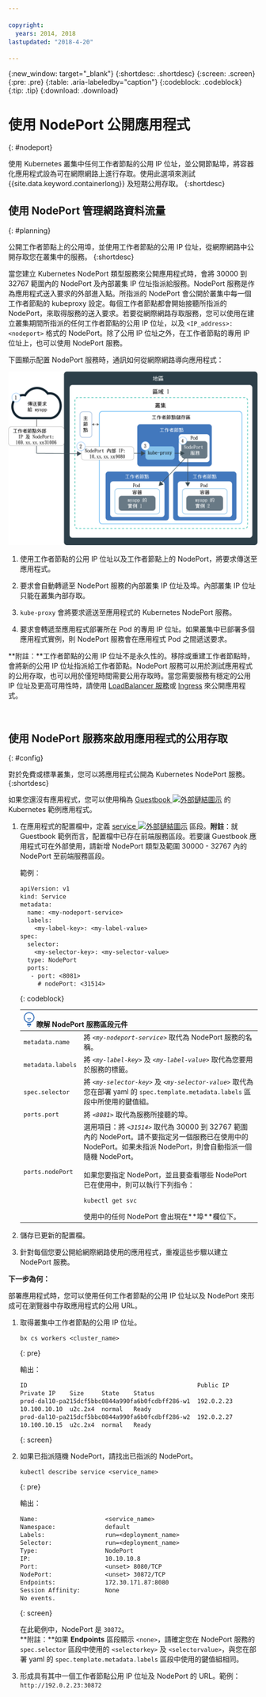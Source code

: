 ```yaml
---

copyright:
  years: 2014, 2018
lastupdated: "2018-4-20"

---
```


{:new_window: target="_blank"}
{:shortdesc: .shortdesc}
{:screen: .screen}
{:pre: .pre}
{:table: .aria-labeledby="caption"}
{:codeblock: .codeblock}
{:tip: .tip}
{:download: .download}


# 使用 NodePort 公開應用程式
{: #nodeport}

使用 Kubernetes 叢集中任何工作者節點的公用 IP 位址，並公開節點埠，將容器化應用程式設為可在網際網路上進行存取。使用此選項來測試 {{site.data.keyword.containerlong}} 及短期公用存取。
{:shortdesc}

## 使用 NodePort 管理網路資料流量
{: #planning}

公開工作者節點上的公用埠，並使用工作者節點的公用 IP 位址，從網際網路中公開存取您在叢集中的服務。
{:shortdesc}

當您建立 Kubernetes NodePort 類型服務來公開應用程式時，會將 30000 到 32767 範圍內的 NodePort 及內部叢集 IP 位址指派給服務。NodePort 服務是作為應用程式送入要求的外部進入點。所指派的 NodePort 會公開於叢集中每一個工作者節點的 kubeproxy 設定。每個工作者節點都會開始接聽所指派的 NodePort，來取得服務的送入要求。若要從網際網路存取服務，您可以使用在建立叢集期間所指派的任何工作者節點的公用 IP 位址，以及 `<IP_address>:<nodeport>` 格式的 NodePort。除了公用 IP 位址之外，在工作者節點的專用 IP 位址上，也可以使用 NodePort 服務。

下圖顯示配置 NodePort 服務時，通訊如何從網際網路導向應用程式：

<img src="images/cs_nodeport_planning.png" width="550" alt="使用 NodePort 在 {{site.data.keyword.containershort_notm}} 中公開應用程式" style="width:550px; border-style: none"/>

1. 使用工作者節點的公用 IP 位址以及工作者節點上的 NodePort，將要求傳送至應用程式。

2. 要求會自動轉遞至 NodePort 服務的內部叢集 IP 位址及埠。內部叢集 IP 位址只能在叢集內部存取。

3. `kube-proxy` 會將要求遞送至應用程式的 Kubernetes NodePort 服務。

4. 要求會轉遞至應用程式部署所在 Pod 的專用 IP 位址。如果叢集中已部署多個應用程式實例，則 NodePort 服務會在應用程式 Pod 之間遞送要求。

**附註：**工作者節點的公用 IP 位址不是永久性的。移除或重建工作者節點時，會將新的公用 IP 位址指派給工作者節點。NodePort 服務可以用於測試應用程式的公用存取，也可以用於僅短時間需要公用存取時。當您需要服務有穩定的公用 IP 位址及更高可用性時，請使用 [LoadBalancer 服務](cs_loadbalancer.html)或 [Ingress](cs_ingress.html) 來公開應用程式。

<br />


## 使用 NodePort 服務來啟用應用程式的公用存取
{: #config}

對於免費或標準叢集，您可以將應用程式公開為 Kubernetes NodePort 服務。
{:shortdesc}

如果您還沒有應用程式，您可以使用稱為 [Guestbook ![外部鏈結圖示](../icons/launch-glyph.svg "外部鏈結圖示")](https://github.com/kubernetes/kubernetes/blob/master/examples/guestbook/all-in-one/guestbook-all-in-one.yaml) 的 Kubernetes 範例應用程式。

1.  在應用程式的配置檔中，定義 [service ![外部鏈結圖示](../icons/launch-glyph.svg "外部鏈結圖示")](https://kubernetes.io/docs/concepts/services-networking/service/) 區段。**附註**：就 Guestbook 範例而言，配置檔中已存在前端服務區段。若要讓 Guestbook 應用程式可在外部使用，請新增 NodePort 類型及範圍 30000 - 32767 內的 NodePort 至前端服務區段。

    範例：

    ```
    apiVersion: v1
    kind: Service
    metadata:
      name: <my-nodeport-service>
      labels:
        <my-label-key>: <my-label-value>
    spec:
      selector:
        <my-selector-key>: <my-selector-value>
      type: NodePort
      ports:
       - port: <8081>
         # nodePort: <31514>

    ```
    {: codeblock}

    <table>
    <thead>
    <th colspan=2><img src="images/idea.png" alt="構想圖示"/> 瞭解 NodePort 服務區段元件</th>
    </thead>
    <tbody>
    <tr>
    <td><code>metadata.name</code></td>
    <td>將 <code><em>&lt;my-nodeport-service&gt;</em></code> 取代為 NodePort 服務的名稱。</td>
    </tr>
    <tr>
    <td><code>metadata.labels</code></td>
    <td>將 <code><em>&lt;my-label-key&gt;</em></code> 及 <code><em>&lt;my-label-value&gt;</em></code> 取代為您要用於服務的標籤。</td>
    </tr>
    <tr>
      <td><code>spec.selector</code></td>
      <td>將 <code><em>&lt;my-selector-key&gt;</em></code> 及 <code><em>&lt;my-selector-value&gt;</em></code> 取代為您在部署 yaml 的 <code>spec.template.metadata.labels</code> 區段中所使用的鍵值組。</tr>
    <tr>
    <td><code>ports.port</code></td>
    <td>將 <code><em>&lt;8081&gt;</em></code> 取代為服務所接聽的埠。</td>
     </tr>
     <tr>
     <td><code>ports.nodePort</code></td>
     <td>選用項目：將 <code><em>&lt;31514&gt;</em></code> 取代為 30000 到 32767 範圍內的 NodePort。請不要指定另一個服務已在使用中的 NodePort。如果未指派 NodePort，則會自動指派一個隨機 NodePort。<br><br>如果您要指定 NodePort，並且要查看哪些 NodePort 已在使用中，則可以執行下列指令：<pre class="pre"><code>kubectl get svc</code></pre>使用中的任何 NodePort 會出現在**埠**欄位下。</td>
     </tr>
     </tbody></table>

2.  儲存已更新的配置檔。

3.  針對每個您要公開給網際網路使用的應用程式，重複這些步驟以建立 NodePort 服務。

**下一步為何：**

部署應用程式時，您可以使用任何工作者節點的公用 IP 位址以及 NodePort 來形成可在瀏覽器中存取應用程式的公用 URL。

1.  取得叢集中工作者節點的公用 IP 位址。

    ```
    bx cs workers <cluster_name>
    ```
    {: pre}

    輸出：

    ```
    ID                                                Public IP   Private IP    Size     State    Status
    prod-dal10-pa215dcf5bbc0844a990fa6b0fcdbff286-w1  192.0.2.23  10.100.10.10  u2c.2x4  normal   Ready
    prod-dal10-pa215dcf5bbc0844a990fa6b0fcdbff286-w2  192.0.2.27  10.100.10.15  u2c.2x4  normal   Ready
    ```
    {: screen}

2.  如果已指派隨機 NodePort，請找出已指派的 NodePort。

    ```
    kubectl describe service <service_name>
    ```
    {: pre}

    輸出：

    ```
    Name:                   <service_name>
    Namespace:              default
    Labels:                 run=<deployment_name>
    Selector:               run=<deployment_name>
    Type:                   NodePort
    IP:                     10.10.10.8
    Port:                   <unset> 8080/TCP
    NodePort:               <unset> 30872/TCP
    Endpoints:              172.30.171.87:8080
    Session Affinity:       None
    No events.
    ```
    {: screen}

    在此範例中，NodePort 是 `30872`。</br>
    **附註：**如果 **Endpoints** 區段顯示 `<none>`，請確定您在 NodePort 服務的 `spec.selector` 區段中使用的 `<selectorkey>` 及 `<selectorvalue>`，與您在部署 yaml 的 `spec.template.metadata.labels` 區段中使用的鍵值組相同。

3.  形成具有其中一個工作者節點公用 IP 位址及 NodePort 的 URL。範例：`http://192.0.2.23:30872`


